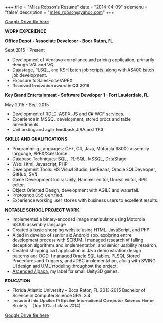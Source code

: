 +++
title = "Miles Robson's Resume"
date = "2014-04-09"
sidemenu = "false"
description = "miles_robson@yahoo.com"
+++

[Google Drive file here](https://docs.google.com/document/d/1JyuxOFC4lN1gK0rXX68fhmx2x7PqVU-9-eq-Ynr2WJs/edit?usp=sharing)

**WORK EXPERIENCE**

**Office Depot - Associate Developer - Boca Raton, FL**

Sept 2015 - Present

- Development of Vendavo compliance and pricing application, primarily through VSL and VQL
- Datastage, PLSQL, and KSH batch job scripts, along with AS400 batch job development.
- Exposure to SalesForce/APEX
- Received Innovation award in Q3 2016

**Key Brand Entertainment - Software Developer 1 - Fort Lauderdale, FL**

May 2015 - Sept 2015

- Development of RDLC, ASPX, JS and C# WCF services.
- Experience in MSSQL development, stored procs and table amendments.
- Unit testing and agile feedback,JIRA and TFS

**SKILLS AND QUALIFICATIONS**

- Programming Languages: C++, C#, Java, Motorola 68000 assembly language, APEX/Salesforce
- Database Techniques: SQL,  PL-SQL, MSSQL, DataStage
- Web: Html, Javascript, PHP
- Development Tools: MS Visual Studio, NetBeans, Oracle SQLDeveloper, GitHub, SVN
- Game Development tools: Unity, Hammer editor, Unreal editor, RPG editor.
- Object Oriented Design, development with AGILE and waterfall.
- Photoshop CS5 Certified.
- Experience working user stories with business users to excellent results.

**NOTABLE SCHOOL PROJECT WORK**

- Implemented a binary-encoded image manipulator using Motorola 68000 assembly language
- Created a basic shopping website using HTML. JavaScript, and PHP
- Aided in develop of senior aid Android app, exploring entire development process with SCRUM. I managed research of falling deception algorithms and implementation, and senior usability research.
- Created shopping cart application in Java demonstration design patterns and OOD. I managed Oracle SQL tables, PLSQL Stored Procedures and Triggers, and JDBC implementation, along with SWING UI design and UML modeling throughout the project.  
- [Ascended Alpaca](ascendedalpaca.com), my label for small Unity3D games.

**EDUCATION**

- Florida Atlantic University – Boca Raton, FL 2013-2015 Bachelor of Science in Computer Science GPA: 3.4 
 - Inducted into Upsilon Pi Epsilon International Computer Science Honor Society    (Top 10% of class 2014)

[Google Drive file here](https://docs.google.com/document/d/1JyuxOFC4lN1gK0rXX68fhmx2x7PqVU-9-eq-Ynr2WJs/edit?usp=sharing)